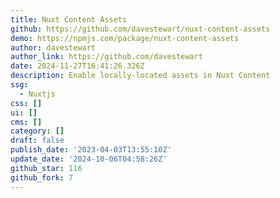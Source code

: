 ```yaml
---
title: Nuxt Content Assets
github: https://github.com/davestewart/nuxt-content-assets
demo: https://npmjs.com/package/nuxt-content-assets
author: davestewart
author_link: https://github.com/davestewart
date: 2024-11-27T16:41:26.326Z
description: Enable locally-located assets in Nuxt Content
ssg:
  - Nuxtjs
css: []
ui: []
cms: []
category: []
draft: false
publish_date: '2023-04-03T13:55:10Z'
update_date: '2024-10-06T04:58:26Z'
github_star: 116
github_fork: 7
---
```

